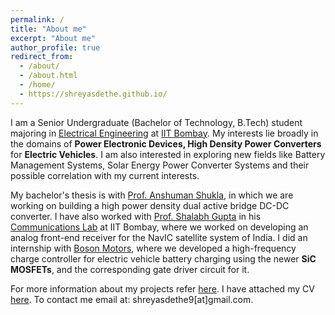 ```yaml
---
permalink: /
title: "About me"
excerpt: "About me"
author_profile: true
redirect_from: 
  - /about/
  - /about.html
  - /home/
  - https://shreyasdethe.github.io/
---
```


I am a Senior Undergraduate (Bachelor of Technology, B.Tech) student majoring in [Electrical Engineering](https://www.ee.iitb.ac.in/web) at [IIT Bombay](http://www.iitb.ac.in). My interests lie broadly in the domains of **Power Electronic Devices, High Density Power Converters** for **Electric Vehicles**. I am also interested in exploring new fields like Battery Management Systems, Solar Energy Power Converter Systems and their possible correlation with my current interests.

My bachelor's thesis is with [Prof. Anshuman Shukla](https://www.ee.iitb.ac.in/web/people/faculty/home/ashukla), in which we are working on building a high power density dual active bridge DC-DC converter. I have also worked with [Prof. Shalabh Gupta](https://www.ee.iitb.ac.in/wiki/faculty/shalabh) in his [Communications Lab](https://www.ee.iitb.ac.in/~comlab/index.htm) at IIT Bombay, where we worked on developing an analog front-end receiver for the NavIC satellite system of India. I did an internship with [Boson Motors](https://www.bosonmotors.com/), where we developed a high-frequency charge controller for electric vehicle battery charging using the newer **SiC MOSFETs**, and the corresponding gate driver circuit for it.

For more information about my projects refer [here](https://shreyasdethe.github.io/home/projects). I have attached my CV [here](https://shreyasdethe.github.io/home/cv/). To contact me email at: shreyasdethe9[at]gmail.com.